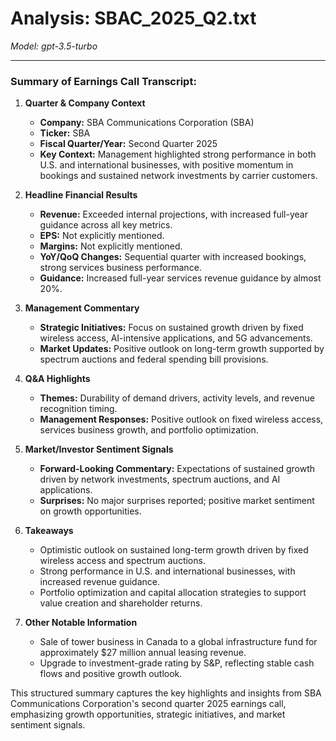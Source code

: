 # Analysis: SBAC_2025_Q2.txt

*Model: gpt-3.5-turbo*

---

### Summary of Earnings Call Transcript:

1. **Quarter & Company Context**
   - **Company:** SBA Communications Corporation (SBA)
   - **Ticker:** SBA
   - **Fiscal Quarter/Year:** Second Quarter 2025
   - **Key Context:** Management highlighted strong performance in both U.S. and international businesses, with positive momentum in bookings and sustained network investments by carrier customers.

2. **Headline Financial Results**
   - **Revenue:** Exceeded internal projections, with increased full-year guidance across all key metrics.
   - **EPS:** Not explicitly mentioned.
   - **Margins:** Not explicitly mentioned.
   - **YoY/QoQ Changes:** Sequential quarter with increased bookings, strong services business performance.
   - **Guidance:** Increased full-year services revenue guidance by almost 20%.

3. **Management Commentary**
   - **Strategic Initiatives:** Focus on sustained growth driven by fixed wireless access, AI-intensive applications, and 5G advancements.
   - **Market Updates:** Positive outlook on long-term growth supported by spectrum auctions and federal spending bill provisions.

4. **Q&A Highlights**
   - **Themes:** Durability of demand drivers, activity levels, and revenue recognition timing.
   - **Management Responses:** Positive outlook on fixed wireless access, services business growth, and portfolio optimization.

5. **Market/Investor Sentiment Signals**
   - **Forward-Looking Commentary:** Expectations of sustained growth driven by network investments, spectrum auctions, and AI applications.
   - **Surprises:** No major surprises reported; positive market sentiment on growth opportunities.

6. **Takeaways**
   - Optimistic outlook on sustained long-term growth driven by fixed wireless access and spectrum auctions.
   - Strong performance in U.S. and international businesses, with increased revenue guidance.
   - Portfolio optimization and capital allocation strategies to support value creation and shareholder returns.

7. **Other Notable Information**
   - Sale of tower business in Canada to a global infrastructure fund for approximately $27 million annual leasing revenue.
   - Upgrade to investment-grade rating by S&P, reflecting stable cash flows and positive growth outlook.

This structured summary captures the key highlights and insights from SBA Communications Corporation's second quarter 2025 earnings call, emphasizing growth opportunities, strategic initiatives, and market sentiment signals.